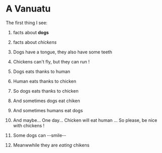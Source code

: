 # A Vanuatu

The first thing I see:

1. facts about **dogs**
1. facts about *chickens*

1. Dogs have a tongue, they also have some teeth
2. Chickens can't fly, but they can run !

1. Dogs eats thanks to human
2. Human eats thanks to chicken
3. So dogs eats thanks to chicken

1. And sometimes dogs eat chiken
2. And sometimes humans eat dogs
3. And maybe... One day... Chicken will eat human 
... So please, be nice with chickens !


1. Some dogs can --smile--
2. Meanwwhile they are  *eating* chikens 

